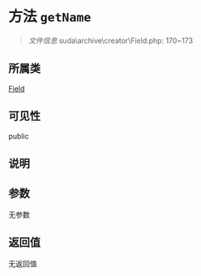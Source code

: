 # 方法 `getName`

> *文件信息* suda\archive\creator\Field.php: 170~173

## 所属类 

[Field](../Field.md)

## 可见性

public

## 说明



## 参数


无参数


## 返回值

无返回值
